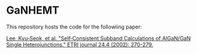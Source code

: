 # GaNHEMT

This repository hosts the code for the followiing paper:

[Lee, Kyu‐Seok, et al. "Self‐Consistent Subband Calculations of AlGaN/GaN Single Heterojunctions." ETRI journal 24.4 (2002): 270-279.](https://onlinelibrary.wiley.com/doi/abs/10.4218/etrij.02.0102.0402)
